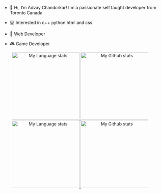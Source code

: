 - 👋 Hi, I’m Advay Chandorkar! I'm a passionate self taught developer from Toronto Canada 

- 💻 Interested in c++ python html and css 
  
- 🤖 Web Developer
  
- 🎮 Game Developer



<!---
advay-c/advay-c is a ✨ special ✨ repository because its `README.md` (this file) appears on your GitHub profile.
You can click the Preview link to take a look at your changes.
---> 


<!-- Light Mode -->
<div align="center"> 
<a href="https://github.com/anuraghazra/github-readme-stats#gh-light-mode-only">
<img height=220 src="https://github-readme-stats-git-masterrstaa-rickstaa.vercel.app/api/top-langs/?username=advay-c&layout=compact&langs_count=12&hide_border=true&role=owner,collaborator&theme=default#gh-light-mode-only" alt="My Language stats" />
</a>
<a href="https://github.com/anuraghazra/github-readme-stats#gh-light-mode-only">
<img height=220 src="https://github-readme-stats-git-masterrstaa-rickstaa.vercel.app/api?username=advay-c&show_icons=true&line_height=28&hide_border=true&card_width=347&include_all_commits=true&role=owner,collaborator&rank_icon=github&exclude_repo=github-readme-stats&theme=default#gh-light-mode-only" alt="My Github stats" />
</a>
</div>

<!-- Dark Mode -->
<div align="center"> 
<a href="https://github.com/anuraghazra/github-readme-stats#gh-dark-mode-only">
<img height=220 src="https://github-readme-stats-git-masterrstaa-rickstaa.vercel.app/api/top-langs/?username=advay-c&layout=compact&langs_count=12&hide_border=true&role=owner,collaborator&theme=dark&bg_color=000000#gh-dark-mode-only" alt="My Language stats" />
</a>
<a href="https://github.com/anuraghazra/github-readme-stats#gh-dark-mode-only">
<img height=220 src="https://github-readme-stats-git-masterrstaa-rickstaa.vercel.app/api?username=advay-c&show_icons=true&line_height=28&hide_border=true&card_width=347&include_all_commits=true&role=owner,collaborator&rank_icon=github&exclude_repo=github-readme-stats&theme=dark&bg_color=000000#gh-dark-mode-only" alt="My Github stats" />
</a>
</div>

